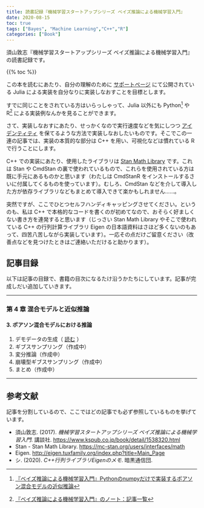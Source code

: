 ```yaml
---
title: 読書記録『機械学習スタートアップシリーズ ベイズ推論による機械学習入門』
date: 2020-08-15
toc: true
tags: ["Bayes", "Machine Learning","C++","R"]
categories: ["Book"]
---
```


須山敦志『機械学習スタートアップシリーズ ベイズ推論による機械学習入門』の読書記録です。

<!--more-->

{{% toc %}}

この本を読むにあたり、自分の理解のために [サポートページ](https://github.com/sammy-suyama/BayesBook) にて公開されている Julia による実装を自分なりに実装しなおすことを目標とします。

すでに同じことをされている方はいらっしゃって、Julia 以外にも Python[^python] や R[^r] による実装例なんかを見ることができます。

さて、実装しなおすにあたり、せっかくなので実行速度などを気にしつつ [アイデンティティ](https://youtu.be/1awua0YrSRs) を保てるような方法で実装しなおしたいものです。そこでこの一連の記事では、実装の本質的な部分は C++ を用い、可視化などは慣れている R で行うことにします。

C++ での実装にあたり、使用したライブラリは [Stan Math Library](https://mc-stan.org/users/interfaces/math) です。これは Stan や CmdStan の裏で使われているもので、これらを使用されている方は既に手元にあるものかと思います（わたしは CmdStanR をインストールするさいに付属してくるものを使っています）。むしろ、CmdStan などを介して導入した方が依存ライブラリなどもまとめて導入できて楽かもしれません……。

突然ですが、ここでひとつセルフハンディキャッピングさせてください。というのも、私は C++ で本格的なコードを書くのが初めてなので、おそらく好ましくない書き方を連発すると思います（じっさい Stan Math Library やそこで使われている C++ の行列計算ライブラリ Eigen の日本語資料はさほど多くないのもあって、四苦八苦しながら実装しています）。一応その点だけご留意ください（改善点などを見つけたときはご連絡いただけると助かります）。

## 記事目録

以下は記事の目録で、書籍の目次になるたけ沿うかたちにしています。記事が完成しだい追加していきます。

-----

### 第 4 章 混合モデルと近似推論

#### 3. ポアソン混合モデルにおける推論

1. デモデータの生成（ [読む](../pmm/demo-data) ）
2. ギブスサンプリング（作成中）
3. 変分推論（作成中）
4. 崩壊型ギブスサンプリング（作成中）
5. まとめ（作成中）

-----

## 参考文献

記事を分割しているので、ここではどの記事でも必ず参照しているものを挙げています。

- 須山敦志. (2017). *機械学習スタートアップシリーズ ベイズ推論による機械学習入門*. 講談社. https://www.kspub.co.jp/book/detail/1538320.html
- Stan - Stan Math Library. https://mc-stan.org/users/interfaces/math
- Eigen. http://eigen.tuxfamily.org/index.php?title=Main_Page
- シ. (2020). *C++行列ライブラリEigenのメモ*. 暗黒通信団.

[^python]: [『ベイズ推論による機械学習入門』Pythonのnumpyだけで実装するポアソン混合モデルの近似推論](https://qiita.com/ogi-iii/items/eb9280ab489e25edf6c9)
[^r]: [『ベイズ推論による機械学習入門』のノート：記事一覧](https://www.anarchive-beta.com/entry/2020/02/29/120000#Chapter-4-%E6%B7%B7%E5%90%88%E3%83%A2%E3%83%87%E3%83%AB%E3%81%A8%E8%BF%91%E4%BC%BC%E6%8E%A8%E8%AB%96)
